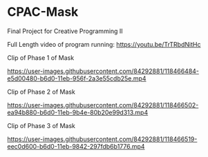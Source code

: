 # CPAC-Mask
Final Project for Creative Programming II 

Full Length video of program running: https://youtu.be/TrTRbdNitHc

Clip of Phase 1 of Mask 

https://user-images.githubusercontent.com/84292881/118466484-e5d00480-b6d0-11eb-956f-2a3e55cdb25e.mp4



Clip of Phase 2 of Mask 


https://user-images.githubusercontent.com/84292881/118466502-ea94b880-b6d0-11eb-9b4e-80b20e99d313.mp4



Clip of Phase 3 of Mask

https://user-images.githubusercontent.com/84292881/118466519-eec0d600-b6d0-11eb-9842-297fdb6b1776.mp4




